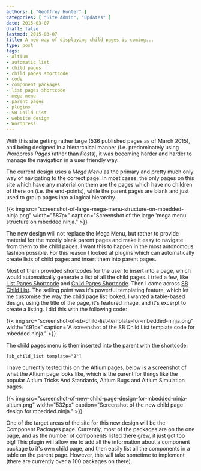 ```yaml
---
authors: [ "Geoffrey Hunter" ]
categories: [ "Site Admin", "Updates" ]
date: 2015-03-07
draft: false
lastmod: 2015-03-07
title: A new way of displaying child pages is coming...
type: post
tags:
- Altium
- automatic list
- child pages
- child pages shortcode
- code
- component packages
- list pages shortcode
- mega menu
- parent pages
- plugins
- SB Child List
- website design
- Wordpress
---
```


With this site getting rather large (536 published pages as of March 2015), and being designed in a hierarchical manner (i.e. predominately using Wordpress _Pages_ rather than _Posts_), it was becoming harder and harder to manage the navigation in a user friendly way.

The current design uses a _Mega Menu_ as the primary and pretty much only way of navigating to the correct page. In most cases, the only pages on this site which have any material on them are the pages which have no children of there on (i.e. the end-points), while the parent pages are blank and just used to group pages into a logical hierarchy. 

{{< img src="screenshot-of-large-mega-menu-structure-on-mbedded-ninja.png" width="587px" caption="Screenshot of the large 'mega menu' structure on mbedded.ninja."  >}}

The new design will not replace the Mega Menu, but rather to provide material for the mostly blank parent pages and make it easy to navigate from them to the child pages. I want this to happen in the most autonomous fashion possible. For this reason I looked at plugins which can automatically create lists of child pages and insert them into parent pages.

Most of them provided shortcodes for the user to insert into a page, which would automatically generate a list of all the child pages. I tried a few, like [List Pages Shortcode](https://wordpress.org/plugins/list-pages-shortcode/) and [Child Pages Shortcode](https://wordpress.org/plugins/child-pages-shortcode/). Then I came across [SB Child List](https://wordpress.org/plugins/sb-child-list/). The selling point was it's powerful templating feature, which let me customise the way the child page list looked. I wanted a table-based design, using the title of the page, it's featured image, and it's excerpt to create a listing. I did this with the following code:

{{< img src="screenshot-of-sb-child-list-template-for-mbedded-ninja.png" width="491px" caption="A screenshot of the SB Child List template code for mbedded.ninja."  >}}

The child pages menu is then inserted into the parent with the shortcode:

```text
[sb_child_list template="2"]
```

I have currently tested this on the Altium pages, below is a screenshot of what the Altium page looks like, which is the parent for things like the popular Altium Tricks And Standards, Altium Bugs and Altium Simulation pages.

{{< img src="screenshot-of-new-child-page-design-for-mbedded-ninja-altium.png" width="532px" caption="Screenshot of the new child page design for mbedded.ninja."  >}}

One of the target areas of the site for this new design will be the Component Packages page. Currently, most of the packages are on the one page, and as the number of components listed there grew, it just got too big! This plugin will allow me to add all the information about a component package to it's own child page, and then easily list all the components in a table on the parent page. However, this will take sometime to implement (there are currently over a 100 packages on there).

